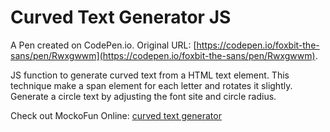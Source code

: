 # Curved  Text Generator JS

A Pen created on CodePen.io. Original URL: [https://codepen.io/foxbit-the-sans/pen/Rwxgwwm](https://codepen.io/foxbit-the-sans/pen/Rwxgwwm).

JS function to generate curved text from a HTML text element. This technique make a span element for each letter and rotates it slightly.  Generate a circle text by adjusting the font site and circle radius.

Check out MockoFun Online: [curved text generator](https://www.mockofun.com/tutorials/curved-text-generator/)
